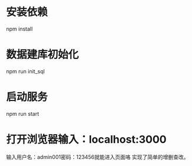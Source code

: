 
# 安装依赖
npm install

# 数据建库初始化
npm run init_sql

# 启动服务
npm run start

# 打开浏览器输入：localhost:3000
输入用户名：admin001密码：123456就能进入页面咯
实现了简单的增删查改。
